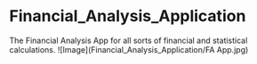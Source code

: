 # Financial_Analysis_Application
The Financial Analysis App for all sorts of financial and statistical calculations.
![Image](Financial_Analysis_Application/FA App.jpg)
